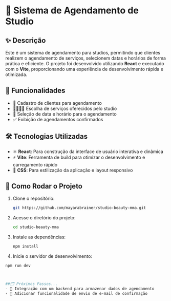 # 💅 Sistema de Agendamento de Studio

## ✨ Descrição
Este é um sistema de agendamento para studios, permitindo que clientes realizem o agendamento de serviços, selecionem datas e horários de forma prática e eficiente. O projeto foi desenvolvido utilizando **React** e executado com o **Vite**, proporcionando uma experiência de desenvolvimento rápida e otimizada.

## 🎯 Funcionalidades
- 👤 Cadastro de clientes para agendamento
- 💇‍♀️💆‍♂️ Escolha de serviços oferecidos pelo studio
- 📅 Seleção de data e horário para o agendamento
- ✅ Exibição de agendamentos confirmados

## 🛠️ Tecnologias Utilizadas
- ⚛️ **React**: Para construção da interface de usuário interativa e dinâmica
- ⚡ **Vite**: Ferramenta de build para otimizar o desenvolvimento e carregamento rápido
- 🎨 **CSS**: Para estilização da aplicação e layout responsivo

## 🚀 Como Rodar o Projeto
1. Clone o repositório:
   ```bash
   git https://github.com/mayarabrainer/studio-beauty-mma.git

2. Acesse o diretório do projeto:
   ```bash
   cd studio-beauty-mma
   
3. Instale as dependências:
   ```bash
   npm install

4. Inicie o servidor de desenvolvimento:
  ```bash
  npm run dev



##🗂️ Próximos Passos...
- 🔗 Integração com um backend para armazenar dados de agendamento
- 📧 Adicionar funcionalidade de envio de e-mail de confirmação
